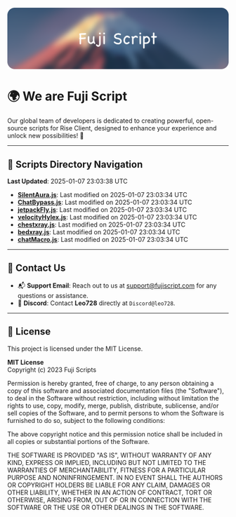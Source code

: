 ![Banner](.github/b.webp)

# 🌍 **We are Fuji Script**

Our global team of developers is dedicated to creating powerful, open-source scripts for Rise Client, designed to enhance your experience and unlock new possibilities! 🌟

---
<!-- SCRIPTS_NAVIGATION_START -->
## 📂 **Scripts Directory Navigation**

**Last Updated**: 2025-01-07 23:03:38 UTC

- **[SilentAura.js](scripts/SilentAura.js)**: Last modified on 2025-01-07 23:03:34 UTC
- **[ChatBypass.js](scripts/ChatBypass.js)**: Last modified on 2025-01-07 23:03:34 UTC
- **[jetpackFly.js](scripts/jetpackFly.js)**: Last modified on 2025-01-07 23:03:34 UTC
- **[velocityHylex.js](scripts/velocityHylex.js)**: Last modified on 2025-01-07 23:03:34 UTC
- **[chestxray.js](scripts/chestxray.js)**: Last modified on 2025-01-07 23:03:34 UTC
- **[bedxray.js](scripts/bedxray.js)**: Last modified on 2025-01-07 23:03:34 UTC
- **[chatMacro.js](scripts/chatMacro.js)**: Last modified on 2025-01-07 23:03:34 UTC

<!-- SCRIPTS_NAVIGATION_END -->

---

## 💬 **Contact Us**  
- 📬 **Support Email**: Reach out to us at [support@fujiscript.com](mailto:support@fujiscript.com) for any questions or assistance.  
- 💬 **Discord**: Contact **Leo728** directly at `Discord@leo728`.

---

## 📜 **License**

This project is licensed under the MIT License.  

**MIT License**  
Copyright (c) 2023 Fuji Scripts  

Permission is hereby granted, free of charge, to any person obtaining a copy of this software and associated documentation files (the "Software"), to deal in the Software without restriction, including without limitation the rights to use, copy, modify, merge, publish, distribute, sublicense, and/or sell copies of the Software, and to permit persons to whom the Software is furnished to do so, subject to the following conditions:  

The above copyright notice and this permission notice shall be included in all copies or substantial portions of the Software.  

THE SOFTWARE IS PROVIDED "AS IS", WITHOUT WARRANTY OF ANY KIND, EXPRESS OR IMPLIED, INCLUDING BUT NOT LIMITED TO THE WARRANTIES OF MERCHANTABILITY, FITNESS FOR A PARTICULAR PURPOSE AND NONINFRINGEMENT. IN NO EVENT SHALL THE AUTHORS OR COPYRIGHT HOLDERS BE LIABLE FOR ANY CLAIM, DAMAGES OR OTHER LIABILITY, WHETHER IN AN ACTION OF CONTRACT, TORT OR OTHERWISE, ARISING FROM, OUT OF OR IN CONNECTION WITH THE SOFTWARE OR THE USE OR OTHER DEALINGS IN THE SOFTWARE.  
